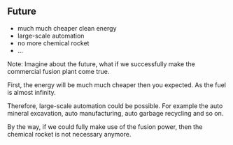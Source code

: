 ## Future

- much much cheaper clean energy
- large-scale automation
- no more chemical rocket
- ...

Note:
Imagine about the future, what if we successfully make the commercial fusion plant come true. 

First, the energy will be much much cheaper then you expected. As the fuel is almost infinity. 

Therefore, large-scale automation could be possible. For example the auto mineral excavation, auto manufacturing, auto garbage recycling and so on.

By the way, if we could fully make use of the fusion power, then the chemical rocket is not necessary anymore.